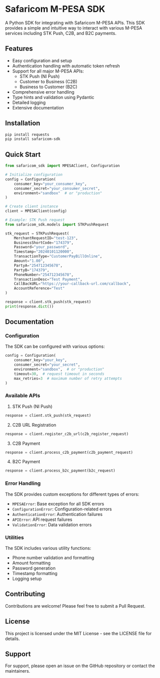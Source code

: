 # Safaricom M-PESA SDK

A Python SDK for integrating with Safaricom M-PESA APIs. This SDK provides a simple and intuitive way to interact with various M-PESA services including STK Push, C2B, and B2C payments.

## Features

- Easy configuration and setup
- Authentication handling with automatic token refresh
- Support for all major M-PESA APIs:
  - STK Push (NI Push)
  - Customer to Business (C2B)
  - Business to Customer (B2C)
- Comprehensive error handling
- Type hints and validation using Pydantic
- Detailed logging
- Extensive documentation

## Installation

```bash
pip install requests
pip install safaricom-sdk
```

## Quick Start

```python
from safaricom_sdk import MPESAClient, Configuration

# Initialize configuration
config = Configuration(
    consumer_key="your_consumer_key",
    consumer_secret="your_consumer_secret",
    environment="sandbox"  # or "production"
)

# Create client instance
client = MPESAClient(config)

# Example: STK Push request
from safaricom_sdk.models import STKPushRequest

stk_request = STKPushRequest(
    MerchantRequestID="test-123",
    BusinessShortCode="174379",
    Password="your_password",
    Timestamp="20240101120000",
    TransactionType="CustomerPayBillOnline",
    Amount="1.00",
    PartyA="254712345678",
    PartyB="174379",
    PhoneNumber="254712345678",
    TransactionDesc="Test Payment",
    CallBackURL="https://your-callback-url.com/callback",
    AccountReference="Test"
)

response = client.stk_push(stk_request)
print(response.dict())
```

## Documentation

### Configuration

The SDK can be configured with various options:

```python
config = Configuration(
    consumer_key="your_key",
    consumer_secret="your_secret",
    environment="sandbox",  # or "production"
    timeout=30,  # request timeout in seconds
    max_retries=3  # maximum number of retry attempts
)
```

### Available APIs

1. STK Push (NI Push)
```python
response = client.stk_push(stk_request)
```

2. C2B URL Registration
```python
response = client.register_c2b_url(c2b_register_request)
```

3. C2B Payment
```python
response = client.process_c2b_payment(c2b_payment_request)
```

4. B2C Payment
```python
response = client.process_b2c_payment(b2c_request)
```

### Error Handling

The SDK provides custom exceptions for different types of errors:

- `MPESAError`: Base exception for all SDK errors
- `ConfigurationError`: Configuration-related errors
- `AuthenticationError`: Authentication failures
- `APIError`: API request failures
- `ValidationError`: Data validation errors

### Utilities

The SDK includes various utility functions:

- Phone number validation and formatting
- Amount formatting
- Password generation
- Timestamp formatting
- Logging setup

## Contributing

Contributions are welcome! Please feel free to submit a Pull Request.

## License

This project is licensed under the MIT License - see the LICENSE file for details.

## Support

For support, please open an issue on the GitHub repository or contact the maintainers.
